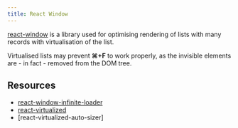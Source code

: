 ```yaml
---
title: React Window
---
```


[react-window](https://github.com/bvaughn/react-window) is a library used for optimising rendering of lists with many records with virtualisation of the list.

Virtualised lists may prevent **⌘+F** to work properly, as the invisible elements are - in fact - removed from the DOM tree.

## Resources

- [react-window-infinite-loader](https://github.com/bvaughn/react-window-infinite-loader)
- [react-virtualized](https://bvaughn.github.io/react-virtualized)
- [react-virtualized-auto-sizer]
